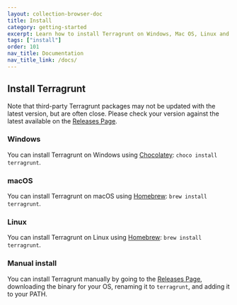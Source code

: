 ```yaml
---
layout: collection-browser-doc
title: Install
category: getting-started
excerpt: Learn how to install Terragrunt on Windows, Mac OS, Linux and manually from source.
tags: ["install"]
order: 101
nav_title: Documentation
nav_title_link: /docs/
---
```


## Install Terragrunt

Note that third-party Terragrunt packages may not be updated with the latest version, but are often close. Please check your version against the latest available on the [Releases Page](https://github.com/gruntwork-io/terragrunt/releases).

### Windows

You can install Terragrunt on Windows using [Chocolatey](https://chocolatey.org/): `choco install terragrunt`.

### macOS

You can install Terragrunt on macOS using [Homebrew](https://brew.sh/): `brew install terragrunt`.

### Linux

You can install Terragrunt on Linux using [Homebrew](https://docs.brew.sh/Homebrew-on-Linux): `brew install terragrunt`.

### Manual install

You can install Terragrunt manually by going to the [Releases Page](https://github.com/gruntwork-io/terragrunt/releases), downloading the binary for your OS, renaming it to `terragrunt`, and adding it to your PATH.
